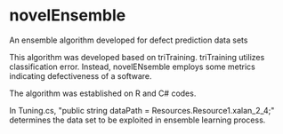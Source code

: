 # novelEnsemble
An ensemble algorithm developed for defect prediction data sets

This algorithm was developed based on triTraining. triTraining utilizes classification error.
Instead, novelENsemble employs some metrics indicating defectiveness of a software.

The algorithm was established on R and C# codes.


In Tuning.cs, "public string dataPath = Resources.Resource1.xalan_2_4;" determines the data set to be exploited in ensemble learning process.
